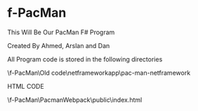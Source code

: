 # f-PacMan
This Will Be Our PacMan F# Program


Created By Ahmed, Arslan and Dan

All Program code is stored in the following directories

\f-PacMan\Old code\netframeworkapp\pac-man-netframework



HTML CODE

\f-PacMan\PacmanWebpack\public\index.html